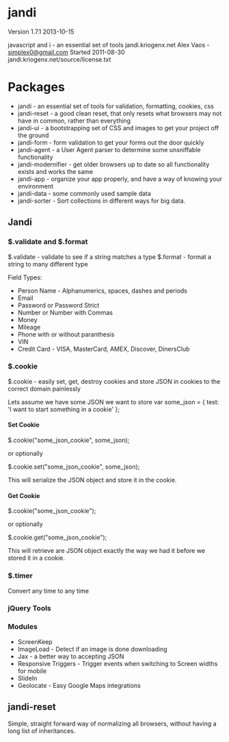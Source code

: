 jandi
=====

Version 1.7.1
2013-10-15

javascript and i - an essential set of tools
jandi.kriogenx.net
Alex Vaos - simplex0@gmail.com
Started 2011-08-30
jandi.kriogenx.net/source/license.txt

# Packages
* jandi - an essential set of tools for validation, formatting, cookies,
  css
* jandi-reset - a good clean reset, that only resets what browsers may
  not have in common, rather than everything
* jandi-ui - a bootstrapping set of CSS and images to get your project
  off the ground
* jandi-form - form validation to get your forms out the door quickly
* jandi-agent - a User Agent parser to determine some unsniffable
  functionality
* jandi-modernifier - get older browsers up to date so all functionality
  exists and works the same
* jandi-app - organize your app properly, and have a way of knowing your
  environment
* jandi-data - some commonly used sample data
* jandi-sorter - Sort collections in different ways for big data.

## Jandi
### $.validate and $.format
$.validate - validate to see if a string matches a type
$.format - format a string to many different type

Field Types:
* Person Name - Alphanumerics, spaces, dashes and periods
* Email
* Password or Password Strict
* Number or Number with Commas
* Money
* Mileage
* Phone with or without paranthesis
* VIN
* Credit Card - VISA, MasterCard, AMEX, Discover, DinersClub

### $.cookie
$.cookie - easily set, get, destroy cookies and store JSON in cookies to
the correct domain painlessly

Lets assume we have some JSON we want to store
var some_json = {
  test: 'I want to start something in a cookie'
};

#### Set Cookie
$.cookie("some_json_cookie", some_json);

or optionally

$.cookie.set("some_json_cookie", some_json);

This will serialize the JSON object and store it in the cookie.

#### Get Cookie
$.cookie("some_json_cookie");

or optionally

$.cookie.get("some_json_cookie");

This will retrieve are JSON object exactly the way we had it before we
stored it in a cookie.

### $.timer

Convert any time to any time

### jQuery Tools

### Modules ###
* ScreenKeep
* ImageLoad - Detect if an image is done downloading
* Jax - a better way to accepting JSON
* Responsive Triggers - Trigger events when switching to Screen widths
  for mobile
* SlideIn
* Geolocate - Easy Google Maps integrations

## jandi-reset ##
Simple, straight forward way of normalizing all browsers, without having
a long list of inheritances.

